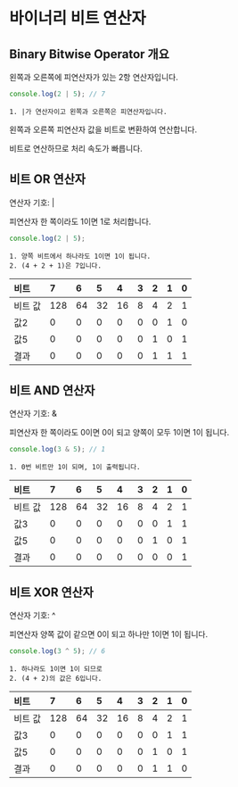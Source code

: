 # 바이너리 비트 연산자

## Binary Bitwise Operator 개요

왼쪽과 오른쪽에 피연산자가 있는 2항 연산자입니다.

```js
console.log(2 | 5); // 7
```

    1. |가 연산자이고 왼쪽과 오른쪽은 피연산자입니다.

왼쪽과 오른쪽 피연산자 값을 비트로 변환하여 연산합니다.

비트로 연산하므로 처리 속도가 빠릅니다.

## 비트 OR 연산자

연산자 기호: |

피연산자 한 쪽이라도 1이면 1로 처리합니다.

```js
console.log(2 | 5);
```

    1. 양쪽 비트에서 하나라도 1이면 1이 됩니다.
    2. (4 + 2 + 1)은 7입니다.

| 비트    | 7   | 6   | 5   | 4   | 3   | 2   | 1   | 0   |
| :------ | :-- | :-- | :-- | :-- | :-- | :-- | :-- | :-- |
| 비트 값 | 128 | 64  | 32  | 16  | 8   | 4   | 2   | 1   |
| 값2     | 0   | 0   | 0   | 0   | 0   | 0   | 1   | 0   |
| 값5     | 0   | 0   | 0   | 0   | 0   | 1   | 0   | 1   |
| 결과    | 0   | 0   | 0   | 0   | 0   | 1   | 1   | 1   |

## 비트 AND 연산자

연산자 기호: &

피연산자 한 쪽이라도 0이면 0이 되고 양쪽이 모두 1이면 1이 됩니다.

```js
console.log(3 & 5); // 1
```

    1. 0번 비트만 1이 되며, 1이 출력됩니다.

| 비트    | 7   | 6   | 5   | 4   | 3   | 2   | 1   | 0   |
| :------ | :-- | :-- | :-- | :-- | :-- | :-- | :-- | :-- |
| 비트 값 | 128 | 64  | 32  | 16  | 8   | 4   | 2   | 1   |
| 값3     | 0   | 0   | 0   | 0   | 0   | 0   | 1   | 1   |
| 값5     | 0   | 0   | 0   | 0   | 0   | 1   | 0   | 1   |
| 결과    | 0   | 0   | 0   | 0   | 0   | 0   | 0   | 1   |

## 비트 XOR 연산자

연산자 기호: ^

피연산자 양쪽 값이 같으면 0이 되고 하나만 1이면 1이 됩니다.

```js
console.log(3 ^ 5); // 6
```

    1. 하나라도 1이면 1이 되므로
    2. (4 + 2)의 값은 6입니다.

| 비트    | 7   | 6   | 5   | 4   | 3   | 2   | 1   | 0   |
| :------ | :-- | :-- | :-- | :-- | :-- | :-- | :-- | :-- |
| 비트 값 | 128 | 64  | 32  | 16  | 8   | 4   | 2   | 1   |
| 값3     | 0   | 0   | 0   | 0   | 0   | 0   | 1   | 1   |
| 값5     | 0   | 0   | 0   | 0   | 0   | 1   | 0   | 1   |
| 결과    | 0   | 0   | 0   | 0   | 0   | 1   | 1   | 0   |
